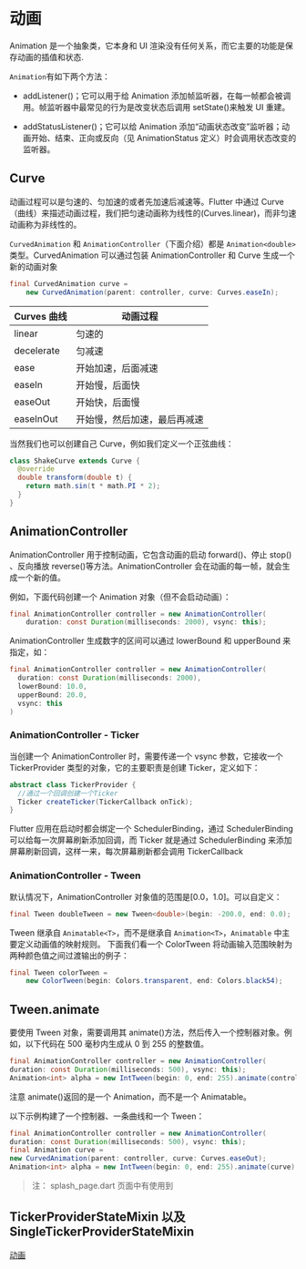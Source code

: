 # 动画

Animation 是一个抽象类，它本身和 UI 渲染没有任何关系，而它主要的功能是保存动画的插值和状态.

`Animation`有如下两个方法：

- addListener()；它可以用于给 Animation 添加帧监听器，在每一帧都会被调用。帧监听器中最常见的行为是改变状态后调用 setState()来触发 UI 重建。

- addStatusListener()；它可以给 Animation 添加“动画状态改变”监听器；动画开始、结束、正向或反向（见 AnimationStatus 定义）时会调用状态改变的监听器。

## Curve

动画过程可以是匀速的、匀加速的或者先加速后减速等。Flutter 中通过 Curve（曲线）来描述动画过程，我们把匀速动画称为线性的(Curves.linear)，而非匀速动画称为非线性的。

`CurvedAnimation` 和 `AnimationController`（下面介绍）都是 `Animation<double>`类型。CurvedAnimation 可以通过包装 AnimationController 和 Curve 生成一个新的动画对象

```java
final CurvedAnimation curve =
    new CurvedAnimation(parent: controller, curve: Curves.easeIn);
```

| Curves 曲线 | 动画过程                     |
| ----------- | ---------------------------- |
| linear      | 匀速的                       |
| decelerate  | 匀减速                       |
| ease        | 开始加速，后面减速           |
| easeIn      | 开始慢，后面快               |
| easeOut     | 开始快，后面慢               |
| easeInOut   | 开始慢，然后加速，最后再减速 |

当然我们也可以创建自己 Curve，例如我们定义一个正弦曲线：

```java
class ShakeCurve extends Curve {
  @override
  double transform(double t) {
    return math.sin(t * math.PI * 2);
  }
}
```

## AnimationController

AnimationController 用于控制动画，它包含动画的启动 forward()、停止 stop() 、反向播放 reverse()等方法。AnimationController 会在动画的每一帧，就会生成一个新的值。

例如，下面代码创建一个 Animation 对象（但不会启动动画）：

```java
final AnimationController controller = new AnimationController(
    duration: const Duration(milliseconds: 2000), vsync: this);
```

AnimationController 生成数字的区间可以通过 lowerBound 和 upperBound 来指定，如：

```java
final AnimationController controller = new AnimationController(
  duration: const Duration(milliseconds: 2000),
  lowerBound: 10.0,
  upperBound: 20.0,
  vsync: this
)
```

### AnimationController - Ticker

当创建一个 AnimationController 时，需要传递一个 vsync 参数，它接收一个 TickerProvider 类型的对象，它的主要职责是创建 Ticker，定义如下：

```java
abstract class TickerProvider {
  //通过一个回调创建一个Ticker
  Ticker createTicker(TickerCallback onTick);
}
```

Flutter 应用在启动时都会绑定一个 SchedulerBinding，通过 SchedulerBinding 可以给每一次屏幕刷新添加回调，而 Ticker 就是通过 SchedulerBinding 来添加屏幕刷新回调，这样一来，每次屏幕刷新都会调用 TickerCallback

### AnimationController - Tween

默认情况下，AnimationController 对象值的范围是[0.0，1.0]。可以自定义：

```java
final Tween doubleTween = new Tween<double>(begin: -200.0, end: 0.0);
```

Tween 继承自 `Animatable<T>`，而不是继承自 `Animation<T>`，`Animatable` 中主要定义动画值的映射规则。
下面我们看一个 ColorTween 将动画输入范围映射为两种颜色值之间过渡输出的例子：

```java
final Tween colorTween =
    new ColorTween(begin: Colors.transparent, end: Colors.black54);
```

## Tween.animate

要使用 Tween 对象，需要调用其 animate()方法，然后传入一个控制器对象。例如，以下代码在 500 毫秒内生成从 0 到 255 的整数值。

```java
final AnimationController controller = new AnimationController(
duration: const Duration(milliseconds: 500), vsync: this);
Animation<int> alpha = new IntTween(begin: 0, end: 255).animate(controller);
```

注意 animate()返回的是一个 Animation，而不是一个 Animatable。

以下示例构建了一个控制器、一条曲线和一个 Tween：

```java
final AnimationController controller = new AnimationController(
duration: const Duration(milliseconds: 500), vsync: this);
final Animation curve =
new CurvedAnimation(parent: controller, curve: Curves.easeOut);
Animation<int> alpha = new IntTween(begin: 0, end: 255).animate(curve);
```

> 注： splash_page.dart 页面中有使用到

## TickerProviderStateMixin 以及 SingleTickerProviderStateMixin

[动画](https://juejin.im/post/5c8e6c11e51d4563131011fc)

